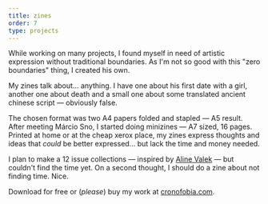 ```yaml
---
title: zines
order: 7
type: projects
---
```


<!-- TODO lacking images -->

While working on many projects, I found myself in need of artistic expression without traditional boundaries. As I'm not so good with this "zero boundaries" thing, I created his own.

<!-- excerpt -->

My zines talk about... anything. I have one about his first date with a girl, another one about death and a small one about some translated ancient chinese script — obviously false.

The chosen format was two A4 papers folded and stapled — A5 result. After meeting Márcio Sno, I started doing minizines — A7 sized, 16 pages. Printed at home or at the cheap xerox place, my zines express thoughts and ideas that *could* be better expressed... but lack the time and money needed.

I plan to make a 12 issue collections — inspired by [Aline Valek](https://alinevalek.com.br/) — but couldn't find the time yet. On a second thought, I should do a zine about not finding time. Nice.

Download for free or (*please*) buy my work at [cronofobia.com](https://cronofobia.com).
